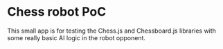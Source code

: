 # Chess robot PoC

This small app is for testing the Chess.js and Chessboard.js libraries with some really basic AI logic in the robot opponent.